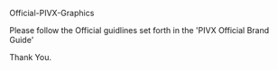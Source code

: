 Official-PIVX-Graphics

Please follow the Official guidlines set forth in the 'PIVX Official Brand Guide'

Thank You.
